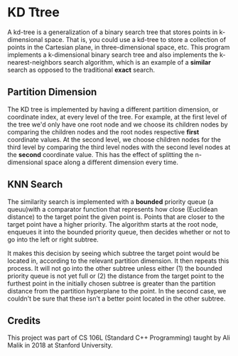 # KD Ttree
A kd-tree is a generalization of a binary search tree that stores points in k-dimensional space. That is, you could use a kd-tree to store a collection of points in the Cartesian plane, in three-dimensional space, etc. This program implements a k-dimensional binary search tree and also implements the k-nearest-neighbors search algorithm, which is an example of a **similar** search as opposed to the traditional **exact** search.

## Partition Dimension
The KD tree is implemented by having a different partition dimension, or coordinate index, at every level of the tree. For example, at the first level of the tree we'd only have one root node and we choose its children nodes by comparing the children nodes and the root nodes respective **first** coordinate values. At the second level, we choose children nodes for the third level by comparing the third level nodes with the second level nodes at the **second** coordinate value. This has the effect of splitting the n-dimensional space along a different dimension every time.

## KNN Search
The similarity search is implemented with a **bounded** priority queue (a queuu)with a comparator function that represents how close (Euclidean distance) to the target point the given point is. Points that are closer to the target point have a higher priority. The algorithm starts at the root node, enqueues it into the bounded priority queue, then decides whether or not to go into the left or right subtree.

It makes this decision by seeing which subtree the target point would be located in, according to the relevant partition dimension. It then repeats this process. It will not go into the other subtree unless either (1) the bounded priority queue is not yet full or (2) the distance from the target point to the furthest point in the initially chosen subtree is greater than the partition distance from the partition hyperplane to the point. In the second case, we couldn't be sure that these isn't a better point located in the other subtree. 

## Credits
This project was part of CS 106L (Standard C++ Programming) taught by Ali Malik in 2018 at Stanford University.
